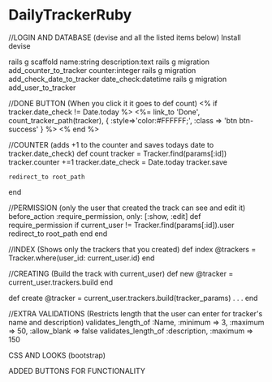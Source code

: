 # DailyTrackerRuby

//LOGIN AND DATABASE (devise and all the listed items below)
Install devise

rails g scaffold name:string description:text
rails g migration add_counter_to_tracker counter:integer
rails g migration add_check_date_to_tracker date_check:datetime
rails g migration add_user_to_tracker

//DONE BUTTON (When you click it it goes to def count)
<% if tracker.date_check != Date.today %>
       <%= link_to 'Done', count_tracker_path(tracker), { :style=>'color:#FFFFFF;', :class => 'btn btn-success' } %>
<% end %>

//COUNTER (adds +1 to the counter and saves todays date to tracker.date_check)
  def count
    tracker = Tracker.find(params[:id])
    tracker.counter +=1
    tracker.date_check = Date.today
    tracker.save

    redirect_to root_path
  end
  
  //PERMISSION (only the user that created the track can see and edit it)
before_action :require_permission, only: [:show, :edit]
  def require_permission
    if current_user != Tracker.find(params[:id]).user
        redirect_to root_path
    end
  end
  
  //INDEX (Shows only the trackers that you created)
  def index
    @trackers = Tracker.where(user_id: current_user.id)
  end
  
  //CREATING (Build the track with current_user)
  def new
    @tracker = current_user.trackers.build
  end
  
  def create
    @tracker = current_user.trackers.build(tracker_params)
    .
    .
    .
  end
  
  //EXTRA VALIDATIONS (Restricts length that the user can enter for tracker's name and description)
  validates_length_of :Name, :minimum => 3, :maximum => 50, :allow_blank => false
  validates_length_of :description, :maximum => 150
  
  CSS AND LOOKS (bootstrap)
  
  ADDED BUTTONS FOR FUNCTIONALITY
